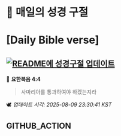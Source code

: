 # 🙏 매일의 성경 구절
# [Daily Bible verse]
## [![README에 성경구절 업데이트](https://github.com/DONGSUKA/first_test/actions/workflows/update-readme-bible.yml/badge.svg)](https://github.com/DONGSUKA/first_test/actions/workflows/update-readme-bible.yml)
<!-- START_BIBLE_VERSE -->
📖 **요한복음 4:4**
> 사마리아를 통과하여야 하겠는지라

🕊️ _업데이트 시각: 2025-08-09 23:30:41 KST_
  <!-- END_BIBLE_VERSE -->
## GITHUB_ACTION
